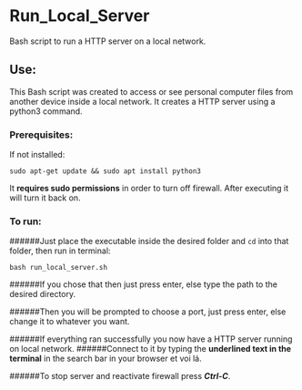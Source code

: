# Run_Local_Server
Bash script to run a HTTP server on a local network.

## Use:
This Bash script was created to access or see personal computer files from another device inside a local network.
It creates a HTTP server using a python3 command.

### Prerequisites:
If not installed:
```
sudo apt-get update && sudo apt install python3
```
It **requires sudo permissions** in order to turn off firewall. After executing it will turn it back on.

### To run:
######Just place the executable inside the desired folder and `cd` into that folder, then run in terminal:
```
bash run_local_server.sh
```
######If you chose that then just press enter, else type the path to the desired directory.

######Then you will be prompted to choose a port, just press enter, else change it to whatever you want.

######If everything ran successfully you now have a HTTP server running on local network.
######Connect to it by typing the **underlined text in the terminal** in the search bar in your browser et voi lá.

######To stop server and reactivate firewall press **_Ctrl-C_**.


